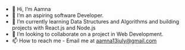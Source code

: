 - 👋 Hi, I’m Aamna
- 👀 I’m an aspiring software Developer. 
- 🌱 I’m currently learning Data Structures and Algorithms and building projects with React.js and Node.js
- 💞️ I’m looking to collaborate on a project in Web Development.
- 📫 How to reach me - Email me at aamna13july@gmail.com

<!---
aamnakhan2002/aamnakhan2002 is a ✨ special ✨ repository because its `README.md` (this file) appears on your GitHub profile.
You can click the Preview link to take a look at your changes.
--->
